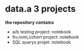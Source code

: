 # data.a 3 projects
<b> the repository contains </b>
<ul>
<li> a/b testing project: notebook </li>
<li> ltv,romi,cohort project: notebook </li>
<li> SQL querys projet: notebook </li>
